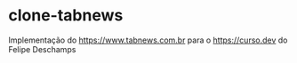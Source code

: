 # clone-tabnews

Implementação do https://www.tabnews.com.br para o https://curso.dev do Felipe Deschamps
